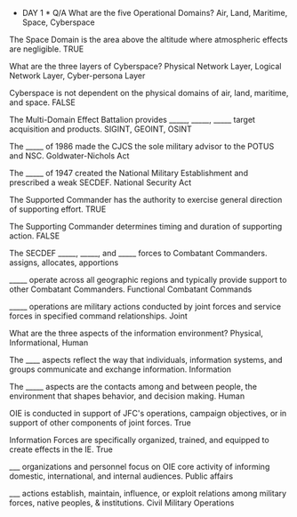 * DAY 1 *
Q/A
What are the five Operational Domains?
Air, Land, Maritime, Space, Cyberspace

The Space Domain is the area above the altitude where atmospheric effects are negligible.
TRUE

What are the three layers of Cyberspace?
Physical Network Layer, Logical Network Layer, Cyber-persona Layer 

Cyberspace is not dependent on the physical domains of air, land, maritime, and space.
FALSE

The Multi-Domain Effect Battalion provides _____, _____, _____ target acquisition and products.
SIGINT, GEOINT, OSINT

The _____ of 1986 made the CJCS the sole military advisor to the POTUS and NSC.
Goldwater-Nichols Act  

The _____ of 1947 created the National Military Establishment and prescribed a weak SECDEF.
National Security Act  

The Supported Commander has the authority to exercise general direction of supporting effort.
TRUE

The Supporting Commander determines timing and duration of supporting action.
FALSE

The SECDEF _____, _____, and _____ forces to Combatant Commanders.
assigns, allocates, apportions

_____ operate across all geographic regions and typically provide support to other Combatant Commanders.
Functional Combatant Commands  

_____ operations are military actions conducted by joint forces and service forces in specified command relationships.
Joint

What are the three aspects of the information environment?
Physical, Informational, Human

The ____ aspects reflect the way that individuals, information systems, and groups communicate and exchange information.
Information

The _____ aspects are the contacts among and between people, the environment that shapes behavior, and decision making.
Human

OIE is conducted in support of JFC's operations, campaign objectives, or in support of other components of joint forces.
True

Information Forces are specifically organized, trained, and equipped to create effects in the IE.
True

___ organizations and personnel focus on OIE core activity of informing domestic, international, and internal audiences.
Public affairs

___ actions establish, maintain, influence, or exploit relations among military forces, native peoples, & institutions.
Civil Military Operations







